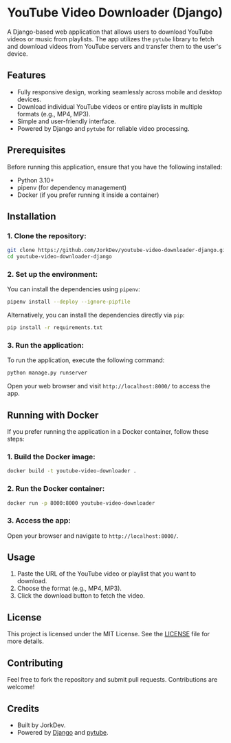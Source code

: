 
# YouTube Video Downloader (Django)

A Django-based web application that allows users to download YouTube videos or music from playlists. The app utilizes the `pytube` library to fetch and download videos from YouTube servers and transfer them to the user's device.

## Features

- Fully responsive design, working seamlessly across mobile and desktop devices.
- Download individual YouTube videos or entire playlists in multiple formats (e.g., MP4, MP3).
- Simple and user-friendly interface.
- Powered by Django and `pytube` for reliable video processing.

## Prerequisites

Before running this application, ensure that you have the following installed:

- Python 3.10+
- pipenv (for dependency management)
- Docker (if you prefer running it inside a container)

## Installation

### 1. Clone the repository:

```bash
git clone https://github.com/JorkDev/youtube-video-downloader-django.git
cd youtube-video-downloader-django
```

### 2. Set up the environment:

You can install the dependencies using `pipenv`:

```bash
pipenv install --deploy --ignore-pipfile
```

Alternatively, you can install the dependencies directly via `pip`:

```bash
pip install -r requirements.txt
```

### 3. Run the application:

To run the application, execute the following command:

```bash
python manage.py runserver
```

Open your web browser and visit `http://localhost:8000/` to access the app.

## Running with Docker

If you prefer running the application in a Docker container, follow these steps:

### 1. Build the Docker image:

```bash
docker build -t youtube-video-downloader .
```

### 2. Run the Docker container:

```bash
docker run -p 8000:8000 youtube-video-downloader
```

### 3. Access the app:

Open your browser and navigate to `http://localhost:8000/`.

## Usage

1. Paste the URL of the YouTube video or playlist that you want to download.
2. Choose the format (e.g., MP4, MP3).
3. Click the download button to fetch the video.

## License

This project is licensed under the MIT License. See the [LICENSE](LICENSE) file for more details.

## Contributing

Feel free to fork the repository and submit pull requests. Contributions are welcome!

## Credits

- Built by JorkDev.
- Powered by [Django](https://www.djangoproject.com/) and [pytube](https://pytube.io/).
